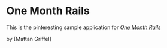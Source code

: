 # One Month Rails

This is the pinteresting sample application for [*One Month Rails*](http://onemonthrails.com)

by [Mattan Griffel]
